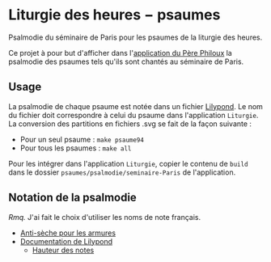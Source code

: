 # Liturgie des heures − psaumes
Psalmodie du séminaire de Paris pour les psaumes de la liturgie des heures.

Ce projet à pour but d'afficher dans l'[application du Père Philoux](https://play.google.com/store/apps/details?id=eu.philoux.lh) la psalmodie des psaumes tels qu'ils sont chantés au séminaire de Paris.

## Usage

La psalmodie de chaque psaume est notée dans un fichier [Lilypond](https://lilypond.org/).
Le nom du fichier doit correspondre à celui du psaume dans l'application `Liturgie`.
La conversion des partitions en fichiers .svg se fait de la façon suivante :

- Pour un seul psaume : `make psaume94`
- Pour tous les psaumes : `make all`

Pour les intégrer dans l'application `Liturgie`, copier le contenu de `build` dans le dossier `psaumes/psalmodie/seminaire-Paris` de l'application.

## Notation de la psalmodie

*Rmq.* J'ai fait le choix d'utiliser les noms de note français.

- [Anti-sèche pour les armures](https://i.pinimg.com/originals/87/b0/93/87b09352c80a7b1d86c1f70f74112797.png)
- [Documentation de Lilypond](https://lilypond.org/doc/v2.22/Documentation/learning/index)
  - [Hauteur des notes](https://lilypond.org/doc/v2.22/Documentation/learning/pitches-and-key-signatures)
